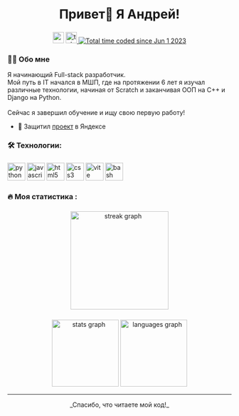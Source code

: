 <br clear="both">

<h1 align="center">Привет👋 Я Андрей!</h1>

###

<div align="center">
<a href="https://akarmain.ru" target="_blank">
    <img src="https://img.shields.io/static/v1?message=akarmain&label=&color=8482fb&logoColor=white&labelColor=&style=for-the-badge" height="25" alt="my site"  /></a>
<a href="https://t.me/akarmain" target="_blank">
    <img src="https://img.shields.io/static/v1?message=Telegram&logo=telegram&label=&color=2CA5E0&logoColor=white&labelColor=&style=for-the-badge" height="25" alt="telegram logo"  />
  </a>
    <a href="https://wakatime.com/@f0162448-a361-4374-b49b-49a45ac9f257"><img src="https://wakatime.com/badge/user/f0162448-a361-4374-b49b-49a45ac9f257.svg" alt="Total time coded since Jun 1 2023" /></a>
</div>

###

<h3 align="left">👩‍💻 Обо мне</h3>
<p align="left">Я начинающий Full-stack разработчик.<br> Мой путь в IT начался в МШП, где на протяжении 6 лет я изучал различные технологии, начиная от Scratch и заканчивая ООП на C++ и Django на Python. <br><br>Сейчас я завершил обучение и ищу свою первую работу!

- 💪 Защитил [проект](https://akarmain.ru/projects_info/QR%20bot) в Яндексе

###

<h3 align="left">🛠 Технологии:</h3>

###

<div align="left">
  <img src="https://skillicons.dev/icons?i=py" height="40" alt="python logo"  />
  <img src="https://cdn.jsdelivr.net/gh/devicons/devicon/icons/javascript/javascript-original.svg" height="40" alt="javascript logo"  />
  <img src="https://cdn.jsdelivr.net/gh/devicons/devicon/icons/html5/html5-original.svg" height="40" alt="html5 logo"  />
  <img src="https://cdn.jsdelivr.net/gh/devicons/devicon/icons/css3/css3-original.svg" height="40" alt="css3 logo"  />
  <img src="https://skillicons.dev/icons?i=vite" height="40" alt="vite logo"  />
  <img src="https://cdn.simpleicons.org/gnubash/4EAA25" height="40" alt="bash logo"  />
</div>

###

<h3 align="left">🔥 Моя статистика :</h3>

###

<div align="center">
  <img src="https://streak-stats.demolab.com?user=akarmain&locale=en&mode=daily&theme=dark&hide_border=false&border_radius=5&order=3" height="220" alt="streak graph"  />
</div>

###

<div align="center">
  <img src="https://github-readme-stats.vercel.app/api?username=akarmain&hide_title=false&hide_rank=false&show_icons=true&include_all_commits=true&count_private=true&disable_animations=false&theme=dracula&locale=en&hide_border=false&order=1" height="150" alt="stats graph"  />
  <img src="https://github-readme-stats.vercel.app/api/top-langs?username=akarmain&locale=en&hide_title=false&layout=compact&card_width=320&langs_count=5&theme=dracula&hide_border=false&order=2" height="150" alt="languages graph"  />
</div>

---

<div align="center">
    _Спасибо, что читаете мой код!_
</div>
